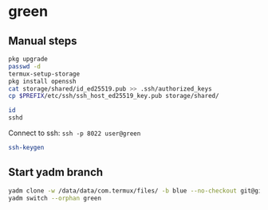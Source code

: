 # green

## Manual steps

```bash
pkg upgrade
passwd -d
termux-setup-storage
pkg install openssh
cat storage/shared/id_ed25519.pub >> .ssh/authorized_keys
cp $PREFIX/etc/ssh/ssh_host_ed25519_key.pub storage/shared/

id
sshd
```

Connect to ssh: `ssh -p 8022 user@green`

```bash
ssh-keygen
```

## Start yadm branch

```bash
yadm clone -w /data/data/com.termux/files/ -b blue --no-checkout git@github.com:Gonzalocl/dotfiles.git
yadm switch --orphan green
```
